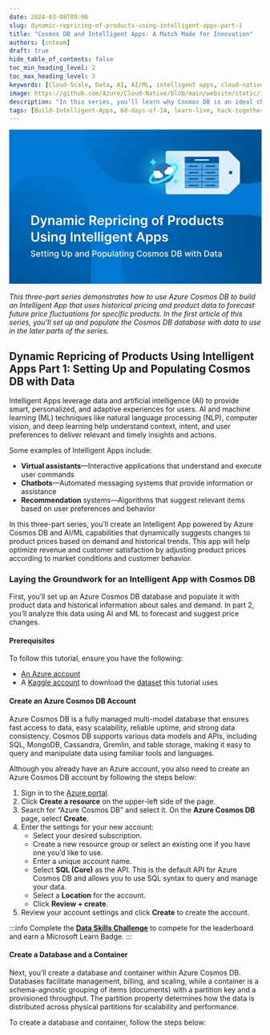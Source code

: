 ```yaml
---
date: 2024-03-08T09:00
slug: dynamic-repricing-of-products-using-intelligent-apps-part-1
title: "Cosmos DB and Intelligent Apps: A Match Made for Innovation"
authors: [cnteam]
draft: true
hide_table_of_contents: false
toc_min_heading_level: 2
toc_max_heading_level: 3
keywords: [Cloud-Scale, Data, AI, AI/ML, intelligent apps, cloud-native, 60-days, enterprise apps, digital experiences, app modernization]
image: https://github.com/Azure/Cloud-Native/blob/main/website/static/img/ogImage.png
description: "In this series, you’ll learn why Cosmos DB is an ideal choice for powering such applications—and how it makes building Intelligent Apps accessible and approachable. In the first article of this series, you’ll set up and populate the Cosmos DB database with data to use in the later parts of the series." 
tags: [Build-Intelligent-Apps, 60-days-of-IA, learn-live, hack-together, community-buzz, ask-the-expert, azure-kubernetes-service, azure-functions, azure-openai, azure-container-apps, azure-cosmos-db, github-copilot, github-codespaces, github-actions]
---
```


<head> 
  <meta property="og:url" content="https://azure.github.io/cloud-native/60daysofia/dynamic-repricing-of-products-using-intelligent-apps-part-1"/>
  <meta property="og:type" content="website"/> 
  <meta property="og:title" content="Build Intelligent Apps | AI Apps on Azure"/> 
  <meta property="og:description" content="In this series, you’ll learn why Cosmos DB is an ideal choice for powering such applications—and how it makes building Intelligent Apps accessible and approachable. In the first article of this series, you’ll set up and populate the Cosmos DB database with data to use in the later parts of the series."/> 
  <meta property="og:image" content="https://github.com/Azure/Cloud-Native/blob/main/website/static/img/ogImage.png"/> 
  <meta name="twitter:url" content="https://azure.github.io/Cloud-Native/60daysofIA/dynamic-repricing-of-products-using-intelligent-apps-part-1" /> 
  <meta name="twitter:title" content="Build Intelligent Apps | AI Apps on Azure" />
 <meta name="twitter:description" content="In this series, you’ll learn why Cosmos DB is an ideal choice for powering such applications—and how it makes building Intelligent Apps accessible and approachable. In the first article of this series, you’ll set up and populate the Cosmos DB database with data to use in the later parts of the series." />
  <meta name="twitter:image" content="https://azure.github.io/Cloud-Native/img/ogImage.png" /> 
  <meta name="twitter:card" content="summary_large_image" /> 
  <meta name="twitter:creator" content="@devanshidiaries" /> 
  <link rel="canonical" href="https://azure.github.io/Cloud-Native/60daysofIA/dynamic-repricing-of-products-using-intelligent-apps-part-1" /> 
</head> 

<!-- End METADATA -->

![Cosmos DB and Intelligent Apps: A Match Made for Innovation](../../static/img/60-days-of-ia/blogs/2024-03-08/3-1-1.jpeg)

*This three-part series demonstrates how to use Azure Cosmos DB to build an Intelligent App that uses historical pricing and product data to forecast future price fluctuations for specific products. In the first article of this series, you’ll set up and populate the Cosmos DB database with data to use in the later parts of the series.*

## Dynamic Repricing of Products Using Intelligent Apps Part 1: Setting Up and Populating Cosmos DB with Data

Intelligent Apps leverage data and artificial intelligence (AI) to provide smart, personalized, and adaptive experiences for users. AI and machine learning (ML) techniques like natural language processing (NLP), computer vision, and deep learning help understand context, intent, and user preferences to deliver relevant and timely insights and actions.

Some examples of Intelligent Apps include:

- **Virtual assistants**—Interactive applications that understand and execute user commands
- **Chatbots**—Automated messaging systems that provide information or assistance
- **Recommendation** systems—Algorithms that suggest relevant items based on user preferences and behavior

In this three-part series, you’ll create an Intelligent App powered by Azure Cosmos DB and AI/ML capabilities that dynamically suggests changes to product prices based on demand and historical trends. This app will help optimize revenue and customer satisfaction by adjusting product prices according to market conditions and customer behavior.

### Laying the Groundwork for an Intelligent App with Cosmos DB

First, you’ll set up an Azure Cosmos DB database and populate it with product data and historical information about sales and demand. In part 2, you’ll analyze this data using AI and ML to forecast and suggest price changes.

#### Prerequisites

To follow this tutorial, ensure you have the following:

- [An Azure account](https://azure.microsoft.com/free/?ocid=buildia24_60days_blogs)
- A [Kaggle account](https://www.kaggle.com/account/login?phase=startRegisterTab&returnUrl=%2F) to download the [dataset](https://www.kaggle.com/datasets/sujaykapadnis/price-quote-data/data) this tutorial uses

#### Create an Azure Cosmos DB Account

Azure Cosmos DB is a fully managed multi-model database that ensures fast access to data, easy scalability, reliable uptime, and strong data consistency. Cosmos DB supports various data models and APIs, including SQL, MongoDB, Cassandra, Gremlin, and table storage, making it easy to query and manipulate data using familiar tools and languages.

Although you already have an Azure account, you also need to create an Azure Cosmos DB account by following the steps below:

1. Sign in to the [Azure portal](https://portal.azure.com/).
2. Click **Create a resource** on the upper-left side of the page.
3. Search for “Azure Cosmos DB” and select it. On the **Azure Cosmos DB** page, select **Create**.
4. Enter the settings for your new account: 
    - Select your desired subscription.
    - Create a new resource group or select an existing one if you have one you’d like to use.
    - Enter a unique account name.
    - Select **SQL (Core)** as the API. This is the default API for Azure Cosmos DB and allows you to use SQL syntax to query and manage your data.
    - Select a **Location** for the account.
    - Click **Review + create**.
5. Review your account settings and click **Create** to create the account.

:::info
Complete the **[Data Skills Challenge](https://aka.ms/intelligent-apps/data-csc?ocid=buildia24_60days_blogs)** to compete for the leaderboard and earn a Microsoft Learn Badge.
:::

#### Create a Database and a Container

Next, you’ll create a database and container within Azure Cosmos DB. Databases facilitate management, billing, and scaling, while a container is a schema-agnostic grouping of items (documents) with a partition key and a provisioned throughput. The partition property determines how the data is distributed across physical partitions for scalability and performance.

To create a database and container, follow the steps below: